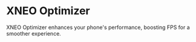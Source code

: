 # XNEO Optimizer
XNEO Optimizer enhances your phone's performance, boosting FPS for a smoother experience.
